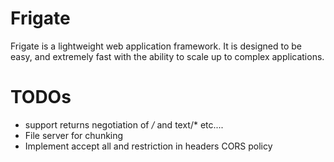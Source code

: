 # Frigate

Frigate is a lightweight web application framework. It is designed to be easy, and extremely fast with the ability to scale up to complex applications.


# TODOs
- support returns negotiation of */* and text/* etc....
- File server for chunking
- Implement accept all and restriction in headers CORS policy 